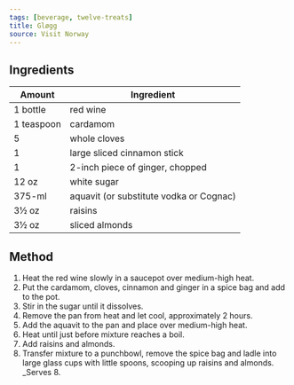 ```yaml
---
tags: [beverage, twelve-treats]
title: Gløgg
source: Visit Norway
---
```

## Ingredients

Amount | Ingredient
---|---
1 bottle | red wine
1 teaspoon | cardamom
5 | whole cloves
1 | large sliced cinnamon stick
1 | 2-inch piece of ginger, chopped
12 oz | white sugar
375-ml | aquavit (or substitute vodka or Cognac)
3½ oz | raisins
3½ oz | sliced almonds

## Method
1. Heat the red wine slowly in a saucepot over medium-high heat. 
2. Put the cardamom, cloves, cinnamon and ginger in a spice bag and add to the pot. 
3. Stir in the sugar until it dissolves.
4. Remove the pan from heat and let cool, approximately 2 hours. 
5. Add the aquavit to the pan and place over medium-high heat. 
6. Heat until just before mixture reaches a boil. 
7. Add raisins and almonds. 
8. Transfer mixture to a punchbowl, remove the spice bag and ladle into large glass cups with little spoons, scooping up raisins and almonds. _Serves 8.